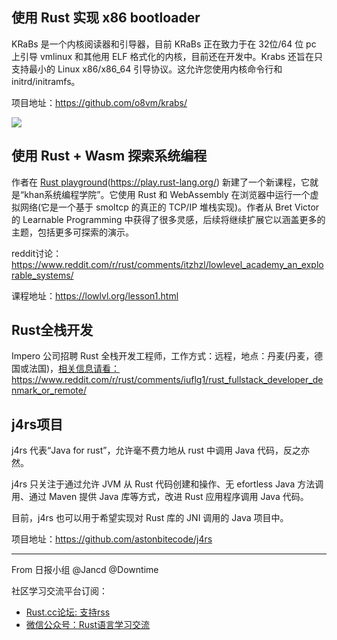 ## 使用 Rust 实现 x86 bootloader 

KRaBs 是一个内核阅读器和引导器，目前 KRaBs 正在致力于在 32位/64 位 pc 上引导 vmlinux 和其他用 ELF 格式化的内核，目前还在开发中。Krabs 还旨在只支持最小的 Linux x86/x86_64 引导协议。这允许您使用内核命令行和 initrd/initramfs。

项目地址：https://github.com/o8vm/krabs/

![](https://github.com/o8vm/krabs/raw/master/docs/images/demo3.gif)

## 使用 Rust + Wasm 探索系统编程

作者在 [Rust playground](https://play.rust-lang.org/)(https://play.rust-lang.org/) 新建了一个新课程，它就是“khan系统编程学院”。它使用 Rust 和 WebAssembly 在浏览器中运行一个虚拟网络(它是一个基于 smoltcp 的真正的 TCP/IP 堆栈实现)。作者从 Bret Victor 的 Learnable Programming 中获得了很多灵感，后续将继续扩展它以涵盖更多的主题，包括更多可探索的演示。

reddit讨论：https://www.reddit.com/r/rust/comments/itzhzl/lowlevel_academy_an_explorable_systems/

课程地址：https://lowlvl.org/lesson1.html

## Rust全栈开发

Impero 公司招聘 Rust 全栈开发工程师，工作方式：远程，地点：丹麦(丹麦，德国或法国)，[相关信息请看：](https://www.reddit.com/r/rust/comments/iuflg1/rust_fullstack_developer_denmark_or_remote/)https://www.reddit.com/r/rust/comments/iuflg1/rust_fullstack_developer_denmark_or_remote/

## j4rs项目

j4rs 代表“Java for rust”，允许毫不费力地从 rust 中调用 Java 代码，反之亦然。

j4rs 只关注于通过允许 JVM 从 Rust 代码创建和操作、无 efortless Java 方法调用、通过 Maven 提供 Java 库等方式，改进 Rust 应用程序调用 Java 代码。

目前，j4rs 也可以用于希望实现对 Rust 库的 JNI 调用的 Java 项目中。

项目地址：https://github.com/astonbitecode/j4rs

---

From 日报小组 @Jancd @Downtime

社区学习交流平台订阅：
- [Rust.cc论坛: 支持rss](https://rust.cc)
- [微信公众号：Rust语言学习交流](https://rust.cc/article?id=ed7c9379-d681-47cb-9532-0db97d883f62)
